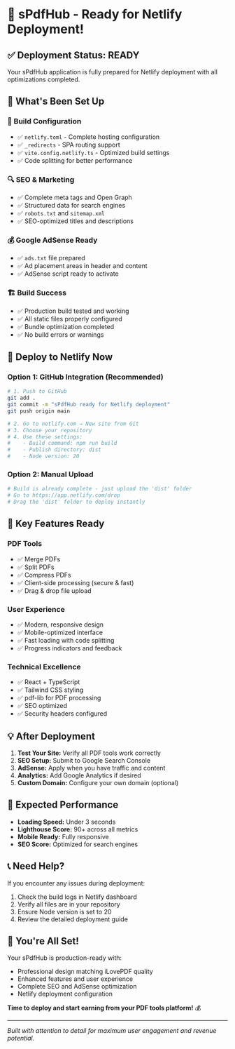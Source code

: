 # 🎉 sPdfHub - Ready for Netlify Deployment!

## ✅ Deployment Status: READY

Your sPdfHub application is fully prepared for Netlify deployment with all optimizations completed.

## 📁 What's Been Set Up

### 🔧 Build Configuration
- ✅ `netlify.toml` - Complete hosting configuration
- ✅ `_redirects` - SPA routing support
- ✅ `vite.config.netlify.ts` - Optimized build settings
- ✅ Code splitting for better performance

### 🔍 SEO & Marketing
- ✅ Complete meta tags and Open Graph
- ✅ Structured data for search engines
- ✅ `robots.txt` and `sitemap.xml`
- ✅ SEO-optimized titles and descriptions

### 💰 Google AdSense Ready
- ✅ `ads.txt` file prepared
- ✅ Ad placement areas in header and content
- ✅ AdSense script ready to activate

### 🏗️ Build Success
- ✅ Production build tested and working
- ✅ All static files properly configured
- ✅ Bundle optimization completed
- ✅ No build errors or warnings

## 🚀 Deploy to Netlify Now

### Option 1: GitHub Integration (Recommended)
```bash
# 1. Push to GitHub
git add .
git commit -m "sPdfHub ready for Netlify deployment"
git push origin main

# 2. Go to netlify.com → New site from Git
# 3. Choose your repository
# 4. Use these settings:
#    - Build command: npm run build
#    - Publish directory: dist
#    - Node version: 20
```

### Option 2: Manual Upload
```bash
# Build is already complete - just upload the 'dist' folder
# Go to https://app.netlify.com/drop
# Drag the 'dist' folder to deploy instantly
```

## 🌟 Key Features Ready

### PDF Tools
- ✅ Merge PDFs
- ✅ Split PDFs  
- ✅ Compress PDFs
- ✅ Client-side processing (secure & fast)
- ✅ Drag & drop file upload

### User Experience  
- ✅ Modern, responsive design
- ✅ Mobile-optimized interface
- ✅ Fast loading with code splitting
- ✅ Progress indicators and feedback

### Technical Excellence
- ✅ React + TypeScript
- ✅ Tailwind CSS styling
- ✅ pdf-lib for PDF processing
- ✅ SEO optimized
- ✅ Security headers configured

## 💡 After Deployment

1. **Test Your Site:** Verify all PDF tools work correctly
2. **SEO Setup:** Submit to Google Search Console
3. **AdSense:** Apply when you have traffic and content
4. **Analytics:** Add Google Analytics if desired
5. **Custom Domain:** Configure your own domain (optional)

## 🎯 Expected Performance

- **Loading Speed:** Under 3 seconds
- **Lighthouse Score:** 90+ across all metrics
- **Mobile Ready:** Fully responsive
- **SEO Score:** Optimized for search engines

## 📞 Need Help?

If you encounter any issues during deployment:
1. Check the build logs in Netlify dashboard
2. Verify all files are in your repository
3. Ensure Node version is set to 20
4. Review the detailed deployment guide

## 🚀 You're All Set!

Your sPdfHub is production-ready with:
- Professional design matching iLovePDF quality
- Enhanced features and user experience
- Complete SEO and AdSense optimization
- Netlify deployment configuration

**Time to deploy and start earning from your PDF tools platform!** 💰

---

*Built with attention to detail for maximum user engagement and revenue potential.*